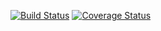 [![Build Status](https://app.travis-ci.com/KartikeySharma/ks7154_SE_Assignment1.svg?token=QziAuarnkZuLN1Q67H2P&branch=master)](https://app.travis-ci.com/KartikeySharma/ks7154_SE_Assignment1)
[![Coverage Status](https://coveralls.io/repos/github/KartikeySharma/ks7154_SE_Assignment1/badge.svg)](https://coveralls.io/github/KartikeySharma/ks7154_SE_Assignment1)

